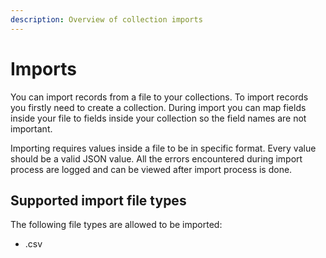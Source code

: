 ```yaml
---
description: Overview of collection imports
---
```


# Imports

You can import records from a file to your collections. To import records you firstly need to create a collection. During import you can map fields inside your file to fields inside your collection so the field names are not important.

Importing requires values inside a file to be in specific format. Every value should be a valid JSON value. All the errors encountered during import process are logged and can be viewed after import process is done.

## Supported import file types

The following file types are allowed to be imported:

* .csv

